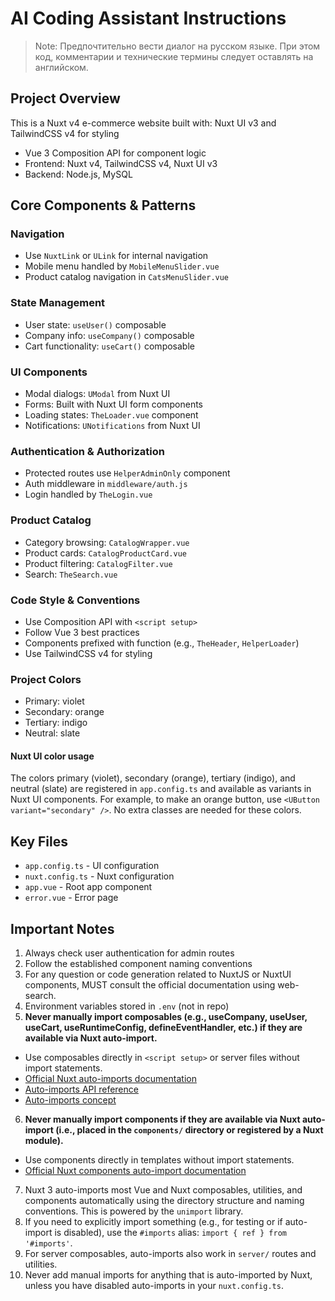 # AI Coding Assistant Instructions

> Note: Предпочтительно вести диалог на русском языке. При этом код, комментарии и технические термины следует оставлять на английском.

## Project Overview
This is a Nuxt v4 e-commerce website built with:
 Nuxt UI v3 and TailwindCSS v4 for styling
- Vue 3 Composition API for component logic
- Frontend: Nuxt v4, TailwindCSS v4, Nuxt UI v3
- Backend: Node.js, MySQL

## Core Components & Patterns

### Navigation
- Use `NuxtLink` or `ULink` for internal navigation
- Mobile menu handled by `MobileMenuSlider.vue`
- Product catalog navigation in `CatsMenuSlider.vue`

### State Management
- User state: `useUser()` composable
- Company info: `useCompany()` composable
- Cart functionality: `useCart()` composable

### UI Components
- Modal dialogs: `UModal` from Nuxt UI
- Forms: Built with Nuxt UI form components
- Loading states: `TheLoader.vue` component
- Notifications: `UNotifications` from Nuxt UI

### Authentication & Authorization
- Protected routes use `HelperAdminOnly` component
- Auth middleware in `middleware/auth.js`
- Login handled by `TheLogin.vue`

### Product Catalog
- Category browsing: `CatalogWrapper.vue`
- Product cards: `CatalogProductCard.vue`
- Product filtering: `CatalogFilter.vue`
- Search: `TheSearch.vue`

### Code Style & Conventions
- Use Composition API with `<script setup>`
- Follow Vue 3 best practices
- Components prefixed with function (e.g., `TheHeader`, `HelperLoader`)
- Use TailwindCSS v4 for styling

### Project Colors
- Primary: violet
- Secondary: orange
- Tertiary: indigo
- Neutral: slate

#### Nuxt UI color usage
The colors primary (violet), secondary (orange), tertiary (indigo), and neutral (slate) are registered in `app.config.ts` and available as variants in Nuxt UI components. For example, to make an orange button, use `<UButton variant="secondary" />`. No extra classes are needed for these colors.

## Key Files
- `app.config.ts` - UI configuration
- `nuxt.config.ts` - Nuxt configuration
- `app.vue` - Root app component
- `error.vue` - Error page

## Important Notes
1. Always check user authentication for admin routes
2. Follow the established component naming conventions
3. For any question or code generation related to NuxtJS or NuxtUI components, MUST consult the official documentation using web-search.
4. Environment variables stored in `.env` (not in repo)
5. **Never manually import composables (e.g., useCompany, useUser, useCart, useRuntimeConfig, defineEventHandler, etc.) if they are available via Nuxt auto-import.**
  - Use composables directly in `<script setup>` or server files without import statements.
  - [Official Nuxt auto-imports documentation](https://nuxt.com/docs/guide/directory-structure/composables#auto-imports)
  - [Auto-imports API reference](https://nuxt.com/docs/api/kit#addinportsdir)
  - [Auto-imports concept](https://nuxt.com/docs/guide/concepts/auto-imports)
6. **Never manually import components if they are available via Nuxt auto-import (i.e., placed in the `components/` directory or registered by a Nuxt module).**
  - Use components directly in templates without import statements.
  - [Official Nuxt components auto-import documentation](https://nuxt.com/docs/guide/directory-structure/components#auto-import)
7. Nuxt 3 auto-imports most Vue and Nuxt composables, utilities, and components automatically using the directory structure and naming conventions. This is powered by the `unimport` library.
8. If you need to explicitly import something (e.g., for testing or if auto-import is disabled), use the `#imports` alias: `import { ref } from '#imports'`.
9. For server composables, auto-imports also work in `server/` routes and utilities.
10. Never add manual imports for anything that is auto-imported by Nuxt, unless you have disabled auto-imports in your `nuxt.config.ts`.
